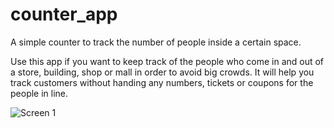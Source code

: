 # counter_app

A simple counter to track the number of people inside a certain space.


Use this app if you want to keep track of the people who come in and out of a store, building, shop or mall in order to avoid big crowds. It will help you track customers without handing any numbers, tickets or coupons for the people in line.

![Screen 1](https://drive.google.com/file/d/17v_tB7hy4LWy8vgev8OZpKsClPEthAuH/view?usp=sharing)

